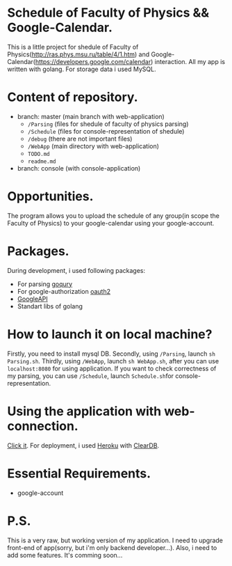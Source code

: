 # Schedule of Faculty of Physics && Google-Calendar.
This is a little project for shedule of Faculty of Physics(http://ras.phys.msu.ru/table/4/1.htm) and Google-Calendar(https://developers.google.com/calendar) interaction. All my app is written with golang. For storage data i used MySQL.


# Content of repository.
* branch: master (main branch with web-application)
    - `/Parsing` (files for shedule of faculty of physics parsing)
	- `/Schedule` (files for console-representation of shedule)
	- `/debug` (there are not important files)
	- `/WebApp` (main directory with web-application)
	- `TODO.md`
	- `readme.md`
* branch: console (with console-application)

# Opportunities.
The program allows you to upload the schedule of any group(in scope the Faculty of Physics) to your google-calendar using your google-account.

# Packages.
During development, i used following packages:
* For parsing [goqury](https://godoc.org/github.com/fzipp/goquery)
* For google-authorization [oauth2](https://godoc.org/golang.org/x/oauth2)
* [GoogleAPI](https://godoc.org/google.golang.org/api/calendar/v3)
* Standart libs of golang

# How to launch it on local machine?
Firstly, you need to install mysql DB. Secondly, using `/Parsing`, launch `sh Parsing.sh`. Thirdly, using `/WebApp`, launch `sh WebApp.sh`, after you can use `localhost:8080` for using application. If you want to check correctness of my parsing, you can use `/Schedule`, launch `Schedule.sh`for console-representation.

# Using the application with web-connection.
[Click it](https://fopschedule.herokuapp.com).
For deployment, i used [Heroku](https://heroku.com) with [ClearDB](https://www.cleardb.com).

# Essential Requirements.
* google-account

# P.S.
This is a very raw, but working version of my application. I need to upgrade front-end of app(sorry, but i'm only backend developer...). Also, i need to add some features. It's comming soon...
